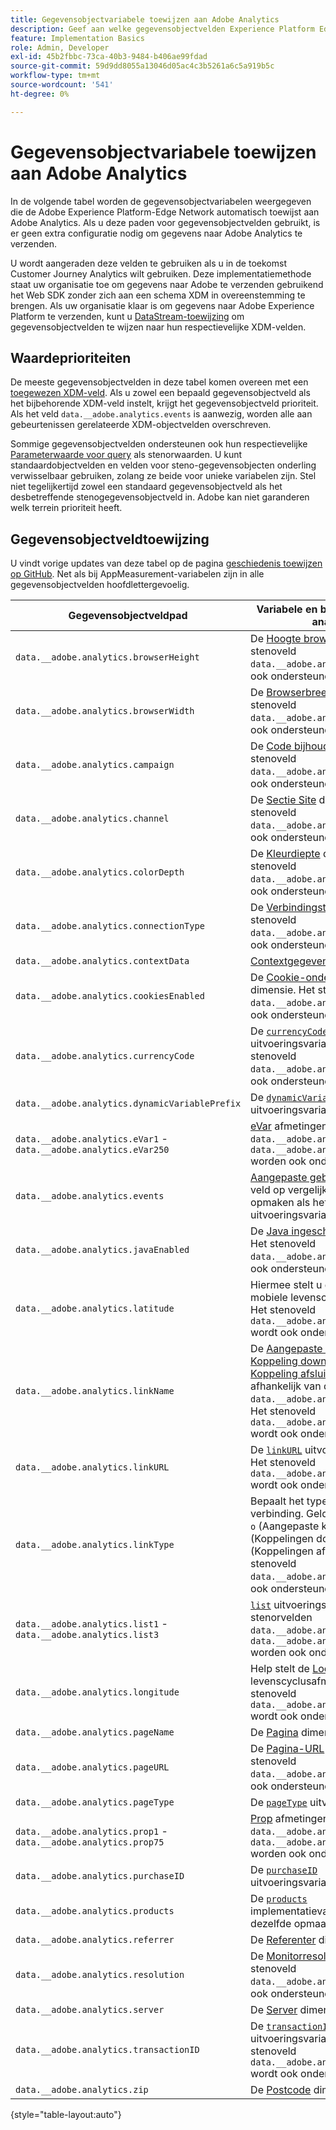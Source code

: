 ```yaml
---
title: Gegevensobjectvariabele toewijzen aan Adobe Analytics
description: Geef aan welke gegevensobjectvelden Experience Platform Edge automatisch wordt toegewezen aan analytische variabelen.
feature: Implementation Basics
role: Admin, Developer
exl-id: 45b2fbbc-73ca-40b3-9484-b406ae99fdad
source-git-commit: 59d9dd8055a13046d05ac4c3b5261a6c5a919b5c
workflow-type: tm+mt
source-wordcount: '541'
ht-degree: 0%

---
```


# Gegevensobjectvariabele toewijzen aan Adobe Analytics

In de volgende tabel worden de gegevensobjectvariabelen weergegeven die de Adobe Experience Platform-Edge Network automatisch toewijst aan Adobe Analytics. Als u deze paden voor gegevensobjectvelden gebruikt, is er geen extra configuratie nodig om gegevens naar Adobe Analytics te verzenden.

U wordt aangeraden deze velden te gebruiken als u in de toekomst Customer Journey Analytics wilt gebruiken. Deze implementatiemethode staat uw organisatie toe om gegevens naar Adobe te verzenden gebruikend het Web SDK zonder zich aan een schema XDM in overeenstemming te brengen. Als uw organisatie klaar is om gegevens naar Adobe Experience Platform te verzenden, kunt u [DataStream-toewijzing](https://experienceleague.adobe.com/nl/docs/experience-platform/datastreams/data-prep#mapping) om gegevensobjectvelden te wijzen naar hun respectievelijke XDM-velden.

## Waardeprioriteiten

De meeste gegevensobjectvelden in deze tabel komen overeen met een [toegewezen XDM-veld](xdm-var-mapping.md). Als u zowel een bepaald gegevensobjectveld als het bijbehorende XDM-veld instelt, krijgt het gegevensobjectveld prioriteit. Als het veld `data.__adobe.analytics.events` is aanwezig, worden alle aan gebeurtenissen gerelateerde XDM-objectvelden overschreven.

Sommige gegevensobjectvelden ondersteunen ook hun respectievelijke [Parameterwaarde voor query](../validate/query-parameters.md) als stenorwaarden. U kunt standaardobjectvelden en velden voor steno-gegevensobjecten onderling verwisselbaar gebruiken, zolang ze beide voor unieke variabelen zijn. Stel niet tegelijkertijd zowel een standaard gegevensobjectveld als het desbetreffende stenogegevensobjectveld in. Adobe kan niet garanderen welk terrein prioriteit heeft.

## Gegevensobjectveldtoewijzing

U vindt vorige updates van deze tabel op de pagina [geschiedenis toewijzen op GitHub](https://github.com/AdobeDocs/analytics.en/commits/main/help/implement/aep-edge/data-var-mapping.md). Net als bij AppMeasurement-variabelen zijn in alle gegevensobjectvelden hoofdlettergevoelig.

| Gegevensobjectveldpad | Variabele en beschrijving voor analyse |
| --- | --- |
| `data.__adobe.analytics.browserHeight` | De [Hoogte browser](../../components/dimensions/browser-height.md) dimensie. Het stenoveld `data.__adobe.analytics.bh` wordt ook ondersteund. |
| `data.__adobe.analytics.browserWidth` | De [Browserbreedte](../../components/dimensions/browser-width.md) dimensie. Het stenoveld `data.__adobe.analytics.bw` wordt ook ondersteund. |
| `data.__adobe.analytics.campaign` | De [Code bijhouden](../../components/dimensions/tracking-code.md) dimensie. Het stenoveld `data.__adobe.analytics.v0` wordt ook ondersteund. |
| `data.__adobe.analytics.channel` | De [Sectie Site](../../components/dimensions/site-section.md) dimensie. Het stenoveld `data.__adobe.analytics.ch` wordt ook ondersteund. |
| `data.__adobe.analytics.colorDepth` | De [Kleurdiepte](../../components/dimensions/color-depth.md) dimensie. Het stenoveld `data.__adobe.analytics.c` wordt ook ondersteund. |
| `data.__adobe.analytics.connectionType` | De [Verbindingstype](../../components/dimensions/connection-type.md) dimensie. Het stenoveld `data.__adobe.analytics.ct` wordt ook ondersteund. |
| `data.__adobe.analytics.contextData` | [Contextgegevensvariabelen](/help/implement/vars/page-vars/contextdata.md). |
| `data.__adobe.analytics.cookiesEnabled` | De [Cookie-ondersteuning](../../components/dimensions/cookie-support.md) dimensie. Het stenoveld `data.__adobe.analytics.k` wordt ook ondersteund. |
| `data.__adobe.analytics.currencyCode` | De [`currencyCode`](../vars/config-vars/currencycode.md) uitvoeringsvariabele. Het stenoveld `data.__adobe.analytics.cc` wordt ook ondersteund. |
| `data.__adobe.analytics.dynamicVariablePrefix` | De [`dynamicVariablePrefix`](../vars/config-vars/dynamicvariableprefix.md) uitvoeringsvariabele. |
| `data.__adobe.analytics.eVar1` - `data.__adobe.analytics.eVar250` | [eVar](../../components/dimensions/evar.md) afmetingen. De stenorvelden `data.__adobe.analytics.v1` - `data.__adobe.analytics.v250` worden ook ondersteund. |
| `data.__adobe.analytics.events` | [Aangepaste gebeurtenissen](../../components/metrics/custom-events.md). Dit veld op vergelijkbare wijze opmaken als het [`events`](../vars/page-vars/events/events-overview.md) uitvoeringsvariabele. |
| `data.__adobe.analytics.javaEnabled` | De [Java ingeschakeld](../../components/dimensions/java-enabled.md) dimensie. Het stenoveld `data.__adobe.analytics.v` wordt ook ondersteund. |
| `data.__adobe.analytics.latitude` | Hiermee stelt u de [Locatie](../../components/dimensions/lifecycle-dimensions.md) mobiele levenscyclusafmetingen. Het stenoveld `data.__adobe.analytics.lat` wordt ook ondersteund. |
| `data.__adobe.analytics.linkName` | De [Aangepaste koppeling](../../components/dimensions/custom-link.md), [Koppeling downloaden](../../components/dimensions/download-link.md), of [Koppeling afsluiten](../../components/dimensions/exit-link.md) dimensie, afhankelijk van de waarde in `data.__adobe.analytics.linkType`. Het stenoveld `data.__adobe.analytics.pev2` wordt ook ondersteund. |
| `data.__adobe.analytics.linkURL` | De [`linkURL`](../vars/config-vars/linkurl.md) uitvoeringsvariabele. Het stenoveld `data.__adobe.analytics.pev1` wordt ook ondersteund. |
| `data.__adobe.analytics.linkType` | Bepaalt het type van geklikte verbinding. Geldige waarden zijn `o` (Aangepaste koppelingen), `d` (Koppelingen downloaden) en `e` (Koppelingen afsluiten). Het stenoveld `data.__adobe.analytics.pe` wordt ook ondersteund. |
| `data.__adobe.analytics.list1` - `data.__adobe.analytics.list3` | [`list`](/help/implement/vars/page-vars/list.md) uitvoeringsvariabelen. De stenorvelden `data.__adobe.analytics.l1` - `data.__adobe.analytics.list3` worden ook ondersteund. |
| `data.__adobe.analytics.longitude` | Help stelt de [Locatie](../../components/dimensions/lifecycle-dimensions.md) mobiele levenscyclusafmetingen. Het stenoveld `data.__adobe.analytics.lon` wordt ook ondersteund. |
| `data.__adobe.analytics.pageName` | De [Pagina](/help/components/dimensions/page.md) dimensie. |
| `data.__adobe.analytics.pageURL` | De [Pagina-URL](/help/components/dimensions/page-url.md) dimensie. Het stenoveld `data.__adobe.analytics.g` wordt ook ondersteund. |
| `data.__adobe.analytics.pageType` | De [`pageType`](../vars/page-vars/pagetype.md) uitvoeringsvariabele. |
| `data.__adobe.analytics.prop1` - `data.__adobe.analytics.prop75` | [Prop](../../components/dimensions/prop.md) afmetingen. De stenorvelden `data.__adobe.analytics.c1` - `data.__adobe.analytics.c75` worden ook ondersteund. |
| `data.__adobe.analytics.purchaseID` | De [`purchaseID`](../vars/page-vars/purchaseid.md) uitvoeringsvariabele. |
| `data.__adobe.analytics.products` | De [`products`](../vars/page-vars/products.md) implementatievariabele, met dezelfde opmaak. |
| `data.__adobe.analytics.referrer` | De [Referenter](/help/components/dimensions/referrer.md) dimensie. |
| `data.__adobe.analytics.resolution` | De [Monitorresolutie](../../components/dimensions/monitor-resolution.md) dimensie. Het stenoveld `data.__adobe.analytics.s` wordt ook ondersteund. |
| `data.__adobe.analytics.server` | De [Server](/help/components/dimensions/server.md) dimensie. |
| `data.__adobe.analytics.transactionID` | De [`transactionID`](../vars/page-vars/transactionid.md) uitvoeringsvariabele. Het stenoveld `data.__adobe.analytics.xact` wordt ook ondersteund. |
| `data.__adobe.analytics.zip` | De [Postcode](../../components/dimensions/zip-code.md) dimensie. |

{style="table-layout:auto"}
